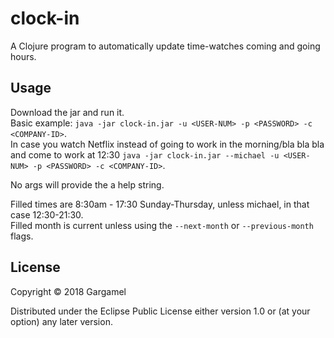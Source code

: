 # clock-in

A Clojure program to automatically update time-watches coming and going hours.

## Usage

Download the jar and run it.\
Basic example: ```java -jar clock-in.jar -u <USER-NUM> -p <PASSWORD> -c <COMPANY-ID>```.\
In case you watch Netflix instead of going to work in the morning/bla bla bla and come to work at 12:30
```java -jar clock-in.jar --michael -u <USER-NUM> -p <PASSWORD> -c <COMPANY-ID>```.

No args will provide the a help string.

Filled times are 8:30am - 17:30 Sunday-Thursday, unless michael, in that case 12:30-21:30.\
Filled month is current unless using the ```--next-month``` or ```--previous-month``` flags.

## License

Copyright © 2018 Gargamel

Distributed under the Eclipse Public License either version 1.0 or (at
your option) any later version.
